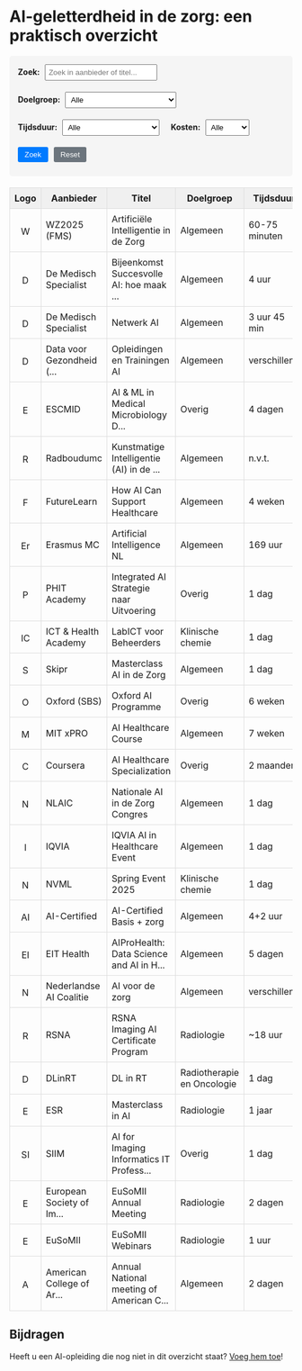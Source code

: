 #  AI-geletterdheid in de zorg: een praktisch overzicht


<div style="margin-bottom: 20px; padding: 15px; background-color: #f5f5f5; border-radius: 5px;">
    <div style="display: flex; gap: 20px; flex-wrap: wrap; align-items: center;">
        <div>
            <label for="search-filter" style="font-weight: bold;">Zoek:</label>
            <input type="text" id="search-filter" placeholder="Zoek in aanbieder of titel..." style="margin-left: 5px; padding: 5px; width: 200px;">
        </div>
        <div>
            <label for="doelgroep-filter" style="font-weight: bold;">Doelgroep:</label>
            <select id="doelgroep-filter" style="margin-left: 5px; padding: 5px;">
                <option value="alle">Alle</option>
                <option value="Algemeen">Algemeen</option>
<option value="Klinische chemie">Klinische chemie</option>
<option value="Overig">Overig</option>
<option value="Radiologie">Radiologie</option>
<option value="Radiotherapie en Oncologie">Radiotherapie en Oncologie</option>
            </select>
        </div>
        <div>
            <label for="tijdsduur-filter" style="font-weight: bold;">Tijdsduur:</label>
            <select id="tijdsduur-filter" style="margin-left: 5px; padding: 5px;">
                <option value="alle">Alle</option>
                <option value="kort">Kort (uren/minuten)</option>
                <option value="middel">Middel (dagen)</option>
                <option value="lang">Lang (weken/maanden)</option>
            </select>
        </div>
        <div>
            <label for="kosten-filter" style="font-weight: bold;">Kosten:</label>
            <select id="kosten-filter" style="margin-left: 5px; padding: 5px;">
                <option value="alle">Alle</option>
                <option value="gratis">Gratis</option>
                <option value="betaald">Betaald</option>
            </select>
        </div>
        <div style="display: flex; gap: 10px;">
            <button id="search-button" style="padding: 6px 12px; background-color: #007bff; color: white; border: none; border-radius: 3px; cursor: pointer;">Zoek</button>
            <button id="reset-button" style="padding: 6px 12px; background-color: #6c757d; color: white; border: none; border-radius: 3px; cursor: pointer;">Reset</button>
        </div>
    </div>
    <div id="result-count" style="margin-top: 10px; font-weight: bold; color: #555;"></div>
</div>


<table id="course-table" style="width: 100%; border-collapse: collapse;">
<thead>
<tr style="background-color: #f0f0f0;">
<th style="border: 1px solid #ddd; padding: 8px;">Logo</th>
<th style="border: 1px solid #ddd; padding: 8px;">Aanbieder</th>
<th style="border: 1px solid #ddd; padding: 8px;">Titel</th>
<th style="border: 1px solid #ddd; padding: 8px;">Doelgroep</th>
<th style="border: 1px solid #ddd; padding: 8px;">Tijdsduur</th>
<th style="border: 1px solid #ddd; padding: 8px;">Kosten</th>
<th style="border: 1px solid #ddd; padding: 8px;">Link</th>
</tr>
</thead>
<tbody>
<tr style="border: 1px solid #ddd;">
    <td style="border: 1px solid #ddd; padding: 8px; text-align: center;"><img src="https://www.google.com/s2/favicons?domain=wz2025.nl&sz=16" alt="WZ2025 (FMS)" width="16" height="16" style="vertical-align: middle;"></td>
    <td style="border: 1px solid #ddd; padding: 8px;">WZ2025 (FMS)</td>
    <td style="border: 1px solid #ddd; padding: 8px;">Artificiële Intelligentie in de Zorg</td>
    <td style="border: 1px solid #ddd; padding: 8px;">Algemeen</td>
    <td style="border: 1px solid #ddd; padding: 8px;">60-75 minuten</td>
    <td style="border: 1px solid #ddd; padding: 8px;">In overleg</td>
    <td style="border: 1px solid #ddd; padding: 8px; text-align: center;"><a href="https://www.wz2025.nl/2021/11/06/artificiele-intelligentie-in-de-zorg" target="_blank">LINK</a></td>
</tr>
<tr style="border: 1px solid #ddd;">
    <td style="border: 1px solid #ddd; padding: 8px; text-align: center;"><img src="https://www.google.com/s2/favicons?domain=demedischspecialist.nl&sz=16" alt="De Medisch Specialist" width="16" height="16" style="vertical-align: middle;"></td>
    <td style="border: 1px solid #ddd; padding: 8px;">De Medisch Specialist</td>
    <td style="border: 1px solid #ddd; padding: 8px;"><span title="Bijeenkomst Succesvolle AI: hoe maak je dat meetbaar">Bijeenkomst Succesvolle AI: hoe maak ...</span></td>
    <td style="border: 1px solid #ddd; padding: 8px;">Algemeen</td>
    <td style="border: 1px solid #ddd; padding: 8px;">4 uur</td>
    <td style="border: 1px solid #ddd; padding: 8px;">€0</td>
    <td style="border: 1px solid #ddd; padding: 8px; text-align: center;"><a href="https://demedischspecialist.nl/agenda/bijeenkomst-succesvolle-ai-hoe-maak-je-dat-meetbaar" target="_blank">LINK</a></td>
</tr>
<tr style="border: 1px solid #ddd;">
    <td style="border: 1px solid #ddd; padding: 8px; text-align: center;"><img src="https://www.google.com/s2/favicons?domain=demedischspecialist.nl&sz=16" alt="De Medisch Specialist" width="16" height="16" style="vertical-align: middle;"></td>
    <td style="border: 1px solid #ddd; padding: 8px;">De Medisch Specialist</td>
    <td style="border: 1px solid #ddd; padding: 8px;">Netwerk AI</td>
    <td style="border: 1px solid #ddd; padding: 8px;">Algemeen</td>
    <td style="border: 1px solid #ddd; padding: 8px;">3 uur 45 min</td>
    <td style="border: 1px solid #ddd; padding: 8px;">€0</td>
    <td style="border: 1px solid #ddd; padding: 8px; text-align: center;"><a href="https://demedischspecialist.nl/nieuwsoverzicht/nieuws/netwerk-ai-nooitmeertikken" target="_blank">LINK</a></td>
</tr>
<tr style="border: 1px solid #ddd;">
    <td style="border: 1px solid #ddd; padding: 8px; text-align: center;"><img src="https://www.google.com/s2/favicons?domain=datavoorgezondheid.nl&sz=16" alt="Data voor Gezondheid (VWS)" width="16" height="16" style="vertical-align: middle;"></td>
    <td style="border: 1px solid #ddd; padding: 8px;"><span title="Data voor Gezondheid (VWS)">Data voor Gezondheid (...</span></td>
    <td style="border: 1px solid #ddd; padding: 8px;">Opleidingen en Trainingen AI</td>
    <td style="border: 1px solid #ddd; padding: 8px;">Algemeen</td>
    <td style="border: 1px solid #ddd; padding: 8px;">verschillend</td>
    <td style="border: 1px solid #ddd; padding: 8px;">€0</td>
    <td style="border: 1px solid #ddd; padding: 8px; text-align: center;"><a href="https://www.datavoorgezondheid.nl/ai/opleidingen-en-trainingen" target="_blank">LINK</a></td>
</tr>
<tr style="border: 1px solid #ddd;">
    <td style="border: 1px solid #ddd; padding: 8px; text-align: center;"><img src="https://www.google.com/s2/favicons?domain=escmid.org&sz=16" alt="ESCMID" width="16" height="16" style="vertical-align: middle;"></td>
    <td style="border: 1px solid #ddd; padding: 8px;">ESCMID</td>
    <td style="border: 1px solid #ddd; padding: 8px;"><span title="AI &amp; ML in Medical Microbiology Diagnostics">AI &amp; ML in Medical Microbiology D...</span></td>
    <td style="border: 1px solid #ddd; padding: 8px;">Overig</td>
    <td style="border: 1px solid #ddd; padding: 8px;">4 dagen</td>
    <td style="border: 1px solid #ddd; padding: 8px;">€350-€750</td>
    <td style="border: 1px solid #ddd; padding: 8px; text-align: center;"><a href="https://www.escmid.org/event-detail/artificial-intelligence-and-machine-learning-in-medical-microbiology-diagnostics" target="_blank">LINK</a></td>
</tr>
<tr style="border: 1px solid #ddd;">
    <td style="border: 1px solid #ddd; padding: 8px; text-align: center;"><img src="https://www.google.com/s2/favicons?domain=radboudumc.nl&sz=16" alt="Radboudumc" width="16" height="16" style="vertical-align: middle;"></td>
    <td style="border: 1px solid #ddd; padding: 8px;">Radboudumc</td>
    <td style="border: 1px solid #ddd; padding: 8px;"><span title="Kunstmatige Intelligentie (AI) in de Zorg">Kunstmatige Intelligentie (AI) in de ...</span></td>
    <td style="border: 1px solid #ddd; padding: 8px;">Algemeen</td>
    <td style="border: 1px solid #ddd; padding: 8px;">n.v.t.</td>
    <td style="border: 1px solid #ddd; padding: 8px;">n.v.t.</td>
    <td style="border: 1px solid #ddd; padding: 8px; text-align: center;"><a href="https://www.radboudumc.nl/over-het-radboudumc/strategie/themas/kunstmatige-intelligentie-ai-in-de-zorg" target="_blank">LINK</a></td>
</tr>
<tr style="border: 1px solid #ddd;">
    <td style="border: 1px solid #ddd; padding: 8px; text-align: center;"><img src="https://www.google.com/s2/favicons?domain=futurelearn.com&sz=16" alt="FutureLearn" width="16" height="16" style="vertical-align: middle;"></td>
    <td style="border: 1px solid #ddd; padding: 8px;">FutureLearn</td>
    <td style="border: 1px solid #ddd; padding: 8px;">How AI Can Support Healthcare</td>
    <td style="border: 1px solid #ddd; padding: 8px;">Algemeen</td>
    <td style="border: 1px solid #ddd; padding: 8px;">4 weken</td>
    <td style="border: 1px solid #ddd; padding: 8px;">€0</td>
    <td style="border: 1px solid #ddd; padding: 8px; text-align: center;"><a href="https://www.futurelearn.com/courses/how-artificial-intelligence-can-support-healthcare" target="_blank">LINK</a></td>
</tr>
<tr style="border: 1px solid #ddd;">
    <td style="border: 1px solid #ddd; padding: 8px; text-align: center;"><img src="https://www.google.com/s2/favicons?domain=erasmusmc.nl&sz=16" alt="Erasmus MC" width="16" height="16" style="vertical-align: middle;"></td>
    <td style="border: 1px solid #ddd; padding: 8px;">Erasmus MC</td>
    <td style="border: 1px solid #ddd; padding: 8px;">Artificial Intelligence NL</td>
    <td style="border: 1px solid #ddd; padding: 8px;">Algemeen</td>
    <td style="border: 1px solid #ddd; padding: 8px;">169 uur</td>
    <td style="border: 1px solid #ddd; padding: 8px;">€0</td>
    <td style="border: 1px solid #ddd; padding: 8px; text-align: center;"><a href="https://www.erasmusmc.nl/nl-nl/onderwijs/opleidingen/artificial-intelligence-nl" target="_blank">LINK</a></td>
</tr>
<tr style="border: 1px solid #ddd;">
    <td style="border: 1px solid #ddd; padding: 8px; text-align: center;"><img src="https://www.google.com/s2/favicons?domain=phit.nl&sz=16" alt="PHIT Academy" width="16" height="16" style="vertical-align: middle;"></td>
    <td style="border: 1px solid #ddd; padding: 8px;">PHIT Academy</td>
    <td style="border: 1px solid #ddd; padding: 8px;">Integrated AI Strategie naar Uitvoering</td>
    <td style="border: 1px solid #ddd; padding: 8px;">Overig</td>
    <td style="border: 1px solid #ddd; padding: 8px;">1 dag</td>
    <td style="border: 1px solid #ddd; padding: 8px;">€795</td>
    <td style="border: 1px solid #ddd; padding: 8px; text-align: center;"><a href="https://phit.nl/academy/cursus/interop/integrated-ai/integrated-ai-8-oktober-2025" target="_blank">LINK</a></td>
</tr>
<tr style="border: 1px solid #ddd;">
    <td style="border: 1px solid #ddd; padding: 8px; text-align: center;"><img src="https://www.google.com/s2/favicons?domain=icthealth.nl&sz=16" alt="ICT &amp; Health Academy" width="16" height="16" style="vertical-align: middle;"></td>
    <td style="border: 1px solid #ddd; padding: 8px;">ICT &amp; Health Academy</td>
    <td style="border: 1px solid #ddd; padding: 8px;">LabICT voor Beheerders</td>
    <td style="border: 1px solid #ddd; padding: 8px;">Klinische chemie</td>
    <td style="border: 1px solid #ddd; padding: 8px;">1 dag</td>
    <td style="border: 1px solid #ddd; padding: 8px;">€695</td>
    <td style="border: 1px solid #ddd; padding: 8px; text-align: center;"><a href="https://icthealth.nl/academy/diagnostiek-labict-voor-beheerders" target="_blank">LINK</a></td>
</tr>
<tr style="border: 1px solid #ddd;">
    <td style="border: 1px solid #ddd; padding: 8px; text-align: center;"><img src="https://www.google.com/s2/favicons?domain=skipr.nl&sz=16" alt="Skipr" width="16" height="16" style="vertical-align: middle;"></td>
    <td style="border: 1px solid #ddd; padding: 8px;">Skipr</td>
    <td style="border: 1px solid #ddd; padding: 8px;">Masterclass AI in de Zorg</td>
    <td style="border: 1px solid #ddd; padding: 8px;">Algemeen</td>
    <td style="border: 1px solid #ddd; padding: 8px;">1 dag</td>
    <td style="border: 1px solid #ddd; padding: 8px;">€499</td>
    <td style="border: 1px solid #ddd; padding: 8px; text-align: center;"><a href="https://www.skipr.nl/events/masterclass-artificial-intelligence-in-de-zorg" target="_blank">LINK</a></td>
</tr>
<tr style="border: 1px solid #ddd;">
    <td style="border: 1px solid #ddd; padding: 8px; text-align: center;"><img src="https://www.google.com/s2/favicons?domain=sbs.ox.ac.uk&sz=16" alt="Oxford (SBS)" width="16" height="16" style="vertical-align: middle;"></td>
    <td style="border: 1px solid #ddd; padding: 8px;">Oxford (SBS)</td>
    <td style="border: 1px solid #ddd; padding: 8px;">Oxford AI Programme</td>
    <td style="border: 1px solid #ddd; padding: 8px;">Overig</td>
    <td style="border: 1px solid #ddd; padding: 8px;">6 weken</td>
    <td style="border: 1px solid #ddd; padding: 8px;">£2300</td>
    <td style="border: 1px solid #ddd; padding: 8px; text-align: center;"><a href="https://www.sbs.ox.ac.uk/programmes/executive-education/online-programmes/oxford-artificial-intelligence-programme" target="_blank">LINK</a></td>
</tr>
<tr style="border: 1px solid #ddd;">
    <td style="border: 1px solid #ddd; padding: 8px; text-align: center;"><img src="https://www.google.com/s2/favicons?domain=xpro.mit.edu&sz=16" alt="MIT xPRO" width="16" height="16" style="vertical-align: middle;"></td>
    <td style="border: 1px solid #ddd; padding: 8px;">MIT xPRO</td>
    <td style="border: 1px solid #ddd; padding: 8px;">AI Healthcare Course</td>
    <td style="border: 1px solid #ddd; padding: 8px;">Algemeen</td>
    <td style="border: 1px solid #ddd; padding: 8px;">7 weken</td>
    <td style="border: 1px solid #ddd; padding: 8px;">$2650</td>
    <td style="border: 1px solid #ddd; padding: 8px; text-align: center;"><a href="https://xpro.mit.edu/courses/course-v1:xPRO+AIHCx+R1" target="_blank">LINK</a></td>
</tr>
<tr style="border: 1px solid #ddd;">
    <td style="border: 1px solid #ddd; padding: 8px; text-align: center;"><img src="https://www.google.com/s2/favicons?domain=coursera.org&sz=16" alt="Coursera" width="16" height="16" style="vertical-align: middle;"></td>
    <td style="border: 1px solid #ddd; padding: 8px;">Coursera</td>
    <td style="border: 1px solid #ddd; padding: 8px;">AI Healthcare Specialization</td>
    <td style="border: 1px solid #ddd; padding: 8px;">Overig</td>
    <td style="border: 1px solid #ddd; padding: 8px;">2 maanden</td>
    <td style="border: 1px solid #ddd; padding: 8px;">€0</td>
    <td style="border: 1px solid #ddd; padding: 8px; text-align: center;"><a href="https://www.coursera.org/specializations/ai-healthcare" target="_blank">LINK</a></td>
</tr>
<tr style="border: 1px solid #ddd;">
    <td style="border: 1px solid #ddd; padding: 8px; text-align: center;"><img src="https://www.google.com/s2/favicons?domain=nlaic.com&sz=16" alt="NLAIC" width="16" height="16" style="vertical-align: middle;"></td>
    <td style="border: 1px solid #ddd; padding: 8px;">NLAIC</td>
    <td style="border: 1px solid #ddd; padding: 8px;">Nationale AI in de Zorg Congres</td>
    <td style="border: 1px solid #ddd; padding: 8px;">Algemeen</td>
    <td style="border: 1px solid #ddd; padding: 8px;">1 dag</td>
    <td style="border: 1px solid #ddd; padding: 8px;">€0</td>
    <td style="border: 1px solid #ddd; padding: 8px; text-align: center;"><a href="https://nlaic.com/agenda/nationale-ai-in-de-zorg-congres" target="_blank">LINK</a></td>
</tr>
<tr style="border: 1px solid #ddd;">
    <td style="border: 1px solid #ddd; padding: 8px; text-align: center;"><img src="https://www.google.com/s2/favicons?domain=events.iqvia.com&sz=16" alt="IQVIA" width="16" height="16" style="vertical-align: middle;"></td>
    <td style="border: 1px solid #ddd; padding: 8px;">IQVIA</td>
    <td style="border: 1px solid #ddd; padding: 8px;">IQVIA AI in Healthcare Event</td>
    <td style="border: 1px solid #ddd; padding: 8px;">Algemeen</td>
    <td style="border: 1px solid #ddd; padding: 8px;">1 dag</td>
    <td style="border: 1px solid #ddd; padding: 8px;">€0</td>
    <td style="border: 1px solid #ddd; padding: 8px; text-align: center;"><a href="https://www.events.iqvia.com/event/b3a10e75-f317-400e-ada9-3012bd30640d/summary" target="_blank">LINK</a></td>
</tr>
<tr style="border: 1px solid #ddd;">
    <td style="border: 1px solid #ddd; padding: 8px; text-align: center;"><img src="https://www.google.com/s2/favicons?domain=nvml.nl&sz=16" alt="NVML" width="16" height="16" style="vertical-align: middle;"></td>
    <td style="border: 1px solid #ddd; padding: 8px;">NVML</td>
    <td style="border: 1px solid #ddd; padding: 8px;">Spring Event 2025</td>
    <td style="border: 1px solid #ddd; padding: 8px;">Klinische chemie</td>
    <td style="border: 1px solid #ddd; padding: 8px;">1 dag</td>
    <td style="border: 1px solid #ddd; padding: 8px;">€133/€190</td>
    <td style="border: 1px solid #ddd; padding: 8px; text-align: center;"><a href="https://www.nvml.nl/opleiding/agenda/event/81/spring-event-2025/schedule" target="_blank">LINK</a></td>
</tr>
<tr style="border: 1px solid #ddd;">
    <td style="border: 1px solid #ddd; padding: 8px; text-align: center;"><img src="https://www.google.com/s2/favicons?domain=academy.aicertified.nl&sz=16" alt="AI-Certified" width="16" height="16" style="vertical-align: middle;"></td>
    <td style="border: 1px solid #ddd; padding: 8px;">AI-Certified</td>
    <td style="border: 1px solid #ddd; padding: 8px;">AI-Certified Basis + zorg</td>
    <td style="border: 1px solid #ddd; padding: 8px;">Algemeen</td>
    <td style="border: 1px solid #ddd; padding: 8px;">4+2 uur</td>
    <td style="border: 1px solid #ddd; padding: 8px;">€0</td>
    <td style="border: 1px solid #ddd; padding: 8px; text-align: center;"><a href="https://academy.aicertified.nl" target="_blank">LINK</a></td>
</tr>
<tr style="border: 1px solid #ddd;">
    <td style="border: 1px solid #ddd; padding: 8px; text-align: center;"><img src="https://www.google.com/s2/favicons?domain=eithealth.eu&sz=16" alt="EIT Health" width="16" height="16" style="vertical-align: middle;"></td>
    <td style="border: 1px solid #ddd; padding: 8px;">EIT Health</td>
    <td style="border: 1px solid #ddd; padding: 8px;"><span title="AIProHealth: Data Science and AI in Health Summer School">AIProHealth: Data Science and AI in H...</span></td>
    <td style="border: 1px solid #ddd; padding: 8px;">Algemeen</td>
    <td style="border: 1px solid #ddd; padding: 8px;">5 dagen</td>
    <td style="border: 1px solid #ddd; padding: 8px;">€350</td>
    <td style="border: 1px solid #ddd; padding: 8px; text-align: center;"><a href="https://eithealth.eu/programmes/aiprohealth" target="_blank">LINK</a></td>
</tr>
<tr style="border: 1px solid #ddd;">
    <td style="border: 1px solid #ddd; padding: 8px; text-align: center;"><img src="https://www.google.com/s2/favicons?domain=ai-cursus.nl&sz=16" alt="Nederlandse AI Coalitie" width="16" height="16" style="vertical-align: middle;"></td>
    <td style="border: 1px solid #ddd; padding: 8px;">Nederlandse AI Coalitie</td>
    <td style="border: 1px solid #ddd; padding: 8px;">AI voor de zorg</td>
    <td style="border: 1px solid #ddd; padding: 8px;">Algemeen</td>
    <td style="border: 1px solid #ddd; padding: 8px;">verschillend</td>
    <td style="border: 1px solid #ddd; padding: 8px;">€0</td>
    <td style="border: 1px solid #ddd; padding: 8px; text-align: center;"><a href="https://ai-cursus.nl" target="_blank">LINK</a></td>
</tr>
<tr style="border: 1px solid #ddd;">
    <td style="border: 1px solid #ddd; padding: 8px; text-align: center;"><img src="https://www.google.com/s2/favicons?domain=rsna.org&sz=16" alt="RSNA" width="16" height="16" style="vertical-align: middle;"></td>
    <td style="border: 1px solid #ddd; padding: 8px;">RSNA</td>
    <td style="border: 1px solid #ddd; padding: 8px;">RSNA Imaging AI Certificate Program</td>
    <td style="border: 1px solid #ddd; padding: 8px;">Radiologie</td>
    <td style="border: 1px solid #ddd; padding: 8px;">~18 uur</td>
    <td style="border: 1px solid #ddd; padding: 8px;">$980</td>
    <td style="border: 1px solid #ddd; padding: 8px; text-align: center;"><a href="https://www.rsna.org/education/ai-resources/imaging-ai-certificate" target="_blank">LINK</a></td>
</tr>
<tr style="border: 1px solid #ddd;">
    <td style="border: 1px solid #ddd; padding: 8px; text-align: center;"><img src="https://www.google.com/s2/favicons?domain=dlinrt.org&sz=16" alt="DLinRT" width="16" height="16" style="vertical-align: middle;"></td>
    <td style="border: 1px solid #ddd; padding: 8px;">DLinRT</td>
    <td style="border: 1px solid #ddd; padding: 8px;">DL in RT</td>
    <td style="border: 1px solid #ddd; padding: 8px;">Radiotherapie en Oncologie</td>
    <td style="border: 1px solid #ddd; padding: 8px;">1 dag</td>
    <td style="border: 1px solid #ddd; padding: 8px;">€0</td>
    <td style="border: 1px solid #ddd; padding: 8px; text-align: center;"><a href="http://www.dlinrt.org" target="_blank">LINK</a></td>
</tr>
<tr style="border: 1px solid #ddd;">
    <td style="border: 1px solid #ddd; padding: 8px; text-align: center;"><img src="https://www.google.com/s2/favicons?domain=myesr.org&sz=16" alt="ESR" width="16" height="16" style="vertical-align: middle;"></td>
    <td style="border: 1px solid #ddd; padding: 8px;">ESR</td>
    <td style="border: 1px solid #ddd; padding: 8px;">Masterclass in AI</td>
    <td style="border: 1px solid #ddd; padding: 8px;">Radiologie</td>
    <td style="border: 1px solid #ddd; padding: 8px;">1 jaar</td>
    <td style="border: 1px solid #ddd; padding: 8px;">€410</td>
    <td style="border: 1px solid #ddd; padding: 8px; text-align: center;"><a href="https://www.myesr.org/education/premium-education-package/" target="_blank">LINK</a></td>
</tr>
<tr style="border: 1px solid #ddd;">
    <td style="border: 1px solid #ddd; padding: 8px; text-align: center;"><img src="https://www.google.com/s2/favicons?domain=siim.org&sz=16" alt="SIIM" width="16" height="16" style="vertical-align: middle;"></td>
    <td style="border: 1px solid #ddd; padding: 8px;">SIIM</td>
    <td style="border: 1px solid #ddd; padding: 8px;"><span title="AI for Imaging Informatics IT Professionals">AI for Imaging Informatics IT Profess...</span></td>
    <td style="border: 1px solid #ddd; padding: 8px;">Overig</td>
    <td style="border: 1px solid #ddd; padding: 8px;">1 dag</td>
    <td style="border: 1px solid #ddd; padding: 8px;">$599/$899</td>
    <td style="border: 1px solid #ddd; padding: 8px; text-align: center;"><a href="https://siim.org/learning-events/learning/ai4it/" target="_blank">LINK</a></td>
</tr>
<tr style="border: 1px solid #ddd;">
    <td style="border: 1px solid #ddd; padding: 8px; text-align: center;"><img src="https://www.google.com/s2/favicons?domain=eusomii.org&sz=16" alt="European Society of Imaging Informatics" width="16" height="16" style="vertical-align: middle;"></td>
    <td style="border: 1px solid #ddd; padding: 8px;"><span title="European Society of Imaging Informatics">European Society of Im...</span></td>
    <td style="border: 1px solid #ddd; padding: 8px;">EuSoMII Annual Meeting</td>
    <td style="border: 1px solid #ddd; padding: 8px;">Radiologie</td>
    <td style="border: 1px solid #ddd; padding: 8px;">2 dagen</td>
    <td style="border: 1px solid #ddd; padding: 8px;">€220/€270</td>
    <td style="border: 1px solid #ddd; padding: 8px; text-align: center;"><a href="https://www.eusomii.org/eusomii-annual-meeting-2025/" target="_blank">LINK</a></td>
</tr>
<tr style="border: 1px solid #ddd;">
    <td style="border: 1px solid #ddd; padding: 8px; text-align: center;"><img src="https://www.google.com/s2/favicons?domain=eusomii.org&sz=16" alt="EuSoMII" width="16" height="16" style="vertical-align: middle;"></td>
    <td style="border: 1px solid #ddd; padding: 8px;">EuSoMII</td>
    <td style="border: 1px solid #ddd; padding: 8px;">EuSoMII Webinars</td>
    <td style="border: 1px solid #ddd; padding: 8px;">Radiologie</td>
    <td style="border: 1px solid #ddd; padding: 8px;">1 uur</td>
    <td style="border: 1px solid #ddd; padding: 8px;">€0</td>
    <td style="border: 1px solid #ddd; padding: 8px; text-align: center;"><a href="https://www.eusomii.org/webinars/" target="_blank">LINK</a></td>
</tr>
<tr style="border: 1px solid #ddd;">
    <td style="border: 1px solid #ddd; padding: 8px; text-align: center;"><img src="https://www.google.com/s2/favicons?domain=americancollegeaim.org&sz=16" alt="American College of Artificial Intelligence and Medicine" width="16" height="16" style="vertical-align: middle;"></td>
    <td style="border: 1px solid #ddd; padding: 8px;"><span title="American College of Artificial Intelligence and Medicine">American College of Ar...</span></td>
    <td style="border: 1px solid #ddd; padding: 8px;"><span title="Annual National meeting of American College of Artificial Intelligence and Medicine">Annual National meeting of American C...</span></td>
    <td style="border: 1px solid #ddd; padding: 8px;">Algemeen</td>
    <td style="border: 1px solid #ddd; padding: 8px;">2 dagen</td>
    <td style="border: 1px solid #ddd; padding: 8px;">$300</td>
    <td style="border: 1px solid #ddd; padding: 8px; text-align: center;"><a href="https://americancollegeaim.org/" target="_blank">LINK</a></td>
</tr>
</tbody>
</table>


<script>
function filterTable() {
    console.log('Filter function called'); // Debug log
    
    const doelgroepFilter = document.getElementById('doelgroep-filter').value;
    const tijdsduurFilter = document.getElementById('tijdsduur-filter').value;
    const kostenFilter = document.getElementById('kosten-filter').value;
    const searchFilter = document.getElementById('search-filter').value.toLowerCase();
    
    console.log('Filters:', doelgroepFilter, tijdsduurFilter, kostenFilter, searchFilter); // Debug log
    
    const table = document.getElementById('course-table');
    const tbody = table.getElementsByTagName('tbody')[0];
    const rows = tbody.getElementsByTagName('tr');
    
    console.log('Found', rows.length, 'rows'); // Debug log
    
    // Filter each row
    for (let i = 0; i < rows.length; i++) {
        const row = rows[i];
        const cells = row.getElementsByTagName('td');
        
        if (cells.length >= 7) {
            // Get cell content (0=Logo, 1=Aanbieder, 2=Titel, 3=Doelgroep, 4=Tijdsduur, 5=Kosten, 6=Link)
            const aanbieder = cells[1].textContent.trim().toLowerCase();
            const titel = cells[2].textContent.trim().toLowerCase();
            const doelgroep = cells[3].textContent.trim();
            const tijdsduur = cells[4].textContent.trim();
            const kosten = cells[5].textContent.trim();
            
            // Categorize cost
            let kostenCategory = 'onbekend';
            if (kosten.includes('€0') || kosten.toLowerCase().includes('gratis') || kosten === '0') {
                kostenCategory = 'gratis';
            } else if (kosten.trim() !== '' && kosten.trim() !== 'n.v.t.' && kosten.trim() !== 'onbekend') {
                kostenCategory = 'betaald';
            }
            
            let showRow = true;
            
            // Apply search filter (searches in aanbieder and titel)
            if (searchFilter !== '') {
                if (!aanbieder.includes(searchFilter) && !titel.includes(searchFilter)) {
                    showRow = false;
                }
            }
            
            // Apply doelgroep filter
            if (doelgroepFilter !== 'alle' && doelgroep !== doelgroepFilter) {
                showRow = false;
            }
            
            // Apply tijdsduur filter
            if (tijdsduurFilter !== 'alle') {
                const tijdsduurLower = tijdsduur.toLowerCase();
                if (tijdsduurFilter === 'kort') {
                    if (!tijdsduurLower.includes('uur') && !tijdsduurLower.includes('minuten') && !tijdsduurLower.includes('min')) {
                        showRow = false;
                    }
                } else if (tijdsduurFilter === 'middel') {
                    if (!tijdsduurLower.includes('dag')) {
                        showRow = false;
                    }
                } else if (tijdsduurFilter === 'lang') {
                    if (!tijdsduurLower.includes('week') && !tijdsduurLower.includes('maand') && !tijdsduurLower.includes('jaar')) {
                        showRow = false;
                    }
                }
            }
            
            // Apply kosten filter
            if (kostenFilter !== 'alle' && kostenCategory !== kostenFilter) {
                showRow = false;
            }
            
            // Show or hide row
            row.style.display = showRow ? '' : 'none';
        }
    }
    
    // Update result count
    updateResultCount();
}

function updateResultCount() {
    const table = document.getElementById('course-table');
    const tbody = table.getElementsByTagName('tbody')[0];
    const rows = tbody.getElementsByTagName('tr');
    let visibleCount = 0;
    
    for (let i = 0; i < rows.length; i++) {
        if (rows[i].style.display !== 'none') {
            visibleCount++;
        }
    }
    
    const resultDiv = document.getElementById('result-count');
    if (resultDiv) {
        resultDiv.textContent = `${visibleCount} van ${rows.length} cursussen gevonden`;
    }
}

function resetFilters() {
    document.getElementById('doelgroep-filter').value = 'alle';
    document.getElementById('tijdsduur-filter').value = 'alle';
    document.getElementById('kosten-filter').value = 'alle';
    document.getElementById('search-filter').value = '';
    filterTable();
}

// Add event listeners when page loads
document.addEventListener('DOMContentLoaded', function() {
    console.log('DOM loaded, adding event listeners'); // Debug log
    
    const doelgroepFilter = document.getElementById('doelgroep-filter');
    const tijdsduurFilter = document.getElementById('tijdsduur-filter');
    const kostenFilter = document.getElementById('kosten-filter');
    const searchFilter = document.getElementById('search-filter');
    const searchButton = document.getElementById('search-button');
    const resetButton = document.getElementById('reset-button');
    
    if (doelgroepFilter) {
        doelgroepFilter.addEventListener('change', filterTable);
        console.log('Doelgroep filter listener added');
    }
    if (tijdsduurFilter) {
        tijdsduurFilter.addEventListener('change', filterTable);
        console.log('Tijdsduur filter listener added');
    }
    if (kostenFilter) {
        kostenFilter.addEventListener('change', filterTable);
        console.log('Kosten filter listener added');
    }
    if (searchFilter) {
        searchFilter.addEventListener('input', filterTable);
        searchFilter.addEventListener('keypress', function(event) {
            if (event.key === 'Enter') {
                filterTable();
            }
        });
        console.log('Search filter listener added');
    }
    if (searchButton) {
        searchButton.addEventListener('click', filterTable);
        console.log('Search button listener added');
    }
    if (resetButton) {
        resetButton.addEventListener('click', resetFilters);
        console.log('Reset button listener added');
    }
    
    // Initial filter to show result count
    filterTable();
});
</script>


## Bijdragen

Heeft u een AI-opleiding die nog niet in dit overzicht staat? [Voeg hem toe](bijdragen.html)!
